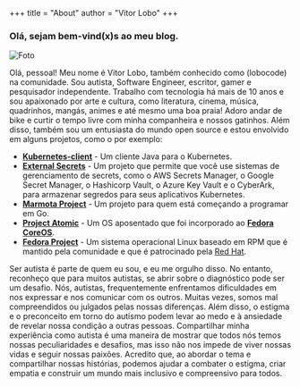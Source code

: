 +++
title = "About"
author = "Vitor Lobo"
+++


### Olá, sejam bem-vind(x)s ao meu blog.

![Foto](https://raw.githubusercontent.com/lobocode/lobocode.github.io/main/post/images/eu.jpg#floatleftavatar)

Olá, pessoal! Meu nome é Vitor Lobo, também conhecido como (lobocode) na comunidade. Sou autista, Software Engineer, escritor, gamer e pesquisador independente. Trabalho com tecnologia há mais de 10 anos e sou apaixonado por arte e cultura, como literatura, cinema, música, quadrinhos, mangás, animes e até mesmo uma boa praia! Adoro andar de bike e curtir o tempo livre com minha companheira e nossos gatinhos. Além disso, também sou um entusiasta do mundo open source e estou envolvido em alguns projetos, como o por exemplo:

* **[Kubernetes-client](https://github.com/kubernetes-client/java)** - Um cliente Java para o Kubernetes.
* **[External Secrets](https://github.com/external-secrets/external-secrets)** - Um projeto que permite que você use sistemas de gerenciamento de secrets, como o AWS Secrets Manager, o Google Secret Manager, o Hashicorp Vault, o Azure Key Vault e o CyberArk, para armazenar segredos para seus aplicativos Kubernetes.
* **[Marmota Project](https://marmotaproject.github.io)** - Um projeto para quem está começando a programar em Go.
* **[Project Atomic](https://github.com/projectatomic)** - Um OS aposentado que foi incorporado ao **[Fedora CoreOS](https://getfedora.org/pt_BR/coreos?stream=stable)**.
* **[Fedora Project](https://getfedora.org/pt_BR/)** - Um sistema operacional Linux baseado em RPM que é mantido pela comunidade e que é patrocinado pela [Red Hat](https://www.redhat.com/en).

Ser autista é parte de quem eu sou, e eu me orgulho disso. No entanto, reconheço que para muitos autistas, se abrir sobre o diagnóstico pode ser um desafio. Nós, autistas, frequentemente enfrentamos dificuldades em nos expressar e nos comunicar com os outros. Muitas vezes, somos mal compreendidos ou julgados pelas nossas diferenças. Além disso, o estigma e o preconceito em torno do autismo podem levar ao medo e à ansiedade de revelar nossa condição a outras pessoas. Compartilhar minha experiência como autista é uma maneira de mostrar que todos nós temos nossas peculiaridades e desafios, mas isso não nos impede de viver nossas vidas e seguir nossas paixões. Acredito que, ao abordar o tema e compartilhar nossas histórias, podemos ajudar a combater o estigma, criar empatia e construir um mundo mais inclusivo e compreensivo para todos.
